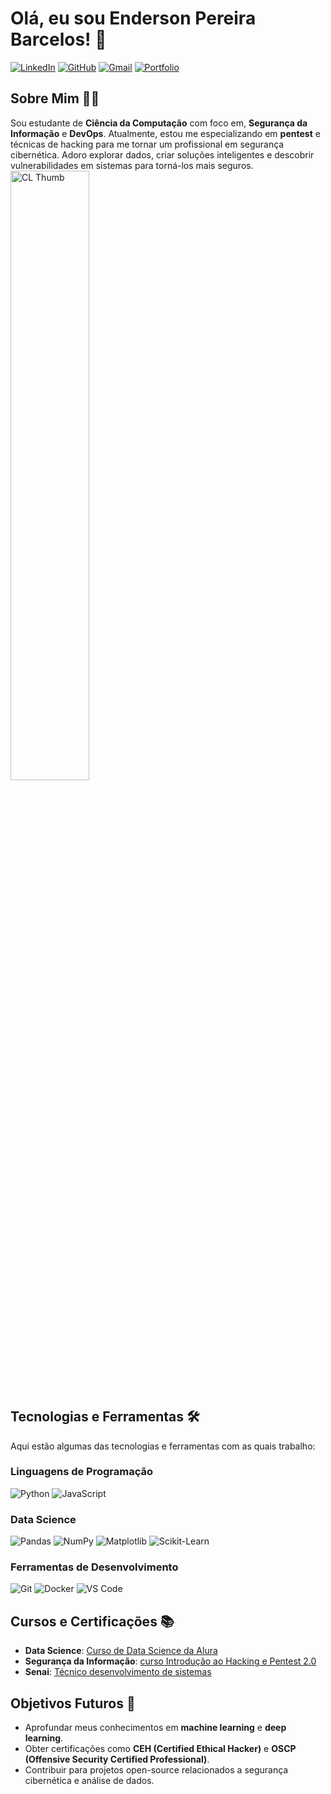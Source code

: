 # Olá, eu sou Enderson Pereira Barcelos! 👋

[![LinkedIn](https://img.shields.io/badge/LinkedIn-0077B5?style=for-the-badge&logo=linkedin&logoColor=white)](https://www.linkedin.com/in/enderson-pereira-barcelos-15949518b/)
[![GitHub](https://img.shields.io/badge/GitHub-100000?style=for-the-badge&logo=github&logoColor=white)](https://github.com/EndersonpereiraBarcelos)
[![Gmail](https://img.shields.io/badge/Gmail-D14836?style=for-the-badge&logo=gmail&logoColor=white)](endersonpb0@gmail.com)
[![Portfolio](https://img.shields.io/badge/Portfolio-%23000000.svg?style=for-the-badge&logo=firefox&logoColor=white)](https://endersonpb.vercel.app/)

## Sobre Mim 👨‍💻

Sou estudante de **Ciência da Computação** com foco em, **Segurança da Informação** e **DevOps**. Atualmente, estou me especializando em **pentest** e técnicas de hacking para me tornar um profissional em segurança cibernética. Adoro explorar dados, criar soluções inteligentes e descobrir vulnerabilidades em sistemas para torná-los mais seguros.
 <img src="https://i.imgur.com/YKjM0ap.gif" alt="CL Thumb" border="0" width="50%" >

## Tecnologias e Ferramentas 🛠️

Aqui estão algumas das tecnologias e ferramentas com as quais trabalho:

### Linguagens de Programação
![Python](https://img.shields.io/badge/Python-3776AB?style=for-the-badge&logo=python&logoColor=white)
![JavaScript](https://img.shields.io/badge/JavaScript-F7DF1E?style=for-the-badge&logo=javascript&logoColor=black)


### Data Science
![Pandas](https://img.shields.io/badge/Pandas-150458?style=for-the-badge&logo=pandas&logoColor=white)
![NumPy](https://img.shields.io/badge/NumPy-013243?style=for-the-badge&logo=numpy&logoColor=white)
![Matplotlib](https://img.shields.io/badge/Matplotlib-11557C?style=for-the-badge&logo=matplotlib&logoColor=white)
![Scikit-Learn](https://img.shields.io/badge/Scikit_Learn-F7931E?style=for-the-badge&logo=scikit-learn&logoColor=white)

<!-- ### DevOps
![GitHub Actions](https://img.shields.io/badge/GitHub_Actions-2088FF?style=for-the-badge&logo=github-actions&logoColor=white)
![Terraform](https://img.shields.io/badge/Terraform-623CE4?style=for-the-badge&logo=terraform&logoColor=white)
![Docker](https://img.shields.io/badge/Docker-2496ED?style=for-the-badge&logo=docker&logoColor=white)
![Kubernetes](https://img.shields.io/badge/Kubernetes-326CE5?style=for-the-badge&logo=kubernetes&logoColor=white) -->

<!-- ### Segurança da Informação
![Kali Linux](https://img.shields.io/badge/Kali_Linux-557C94?style=for-the-badge&logo=kali-linux&logoColor=white)
![Nmap](https://img.shields.io/badge/Nmap-0D9C00?style=for-the-badge&logo=nmap&logoColor=white)
![Metasploit](https://img.shields.io/badge/Metasploit-FF0000?style=for-the-badge&logo=metasploit&logoColor=white)
![Wireshark](https://img.shields.io/badge/Wireshark-1679A7?style=for-the-badge&logo=wireshark&logoColor=white)
![Burp Suite](https://img.shields.io/badge/Burp_Suite-FF6F61?style=for-the-badge) -->

### Ferramentas de Desenvolvimento
![Git](https://img.shields.io/badge/Git-F05032?style=for-the-badge&logo=git&logoColor=white)
![Docker](https://img.shields.io/badge/Docker-2496ED?style=for-the-badge&logo=docker&logoColor=white)
![VS Code](https://img.shields.io/badge/VS_Code-007ACC?style=for-the-badge&logo=visual-studio-code&logoColor=white)

<!-- ## Projetos em Destaque 🚀

Aqui estão alguns dos meus projetos mais relevantes:

### 1. [Análise de Dados de Vendas](https://github.com/seu-usuario/analise-dados-vendas)
- **Descrição**: Um projeto de análise exploratória de dados (EDA) utilizando Python, Pandas e Matplotlib para identificar tendências e insights em dados de vendas.
- **Tecnologias**: Python, Pandas, Matplotlib, Jupyter Notebook.

### 2. [Script de Automação de Pentest](https://github.com/seu-usuario/automacao-pentest)
- **Descrição**: Um script em Bash para automatizar varreduras de vulnerabilidades em redes e sistemas.
- **Tecnologias**: Bash, Nmap, Metasploit.

### 3. [Sistema de Detecção de Intrusão](https://github.com/seu-usuario/sistema-intrusao)
- **Descrição**: Um sistema básico de detecção de intrusão (IDS) desenvolvido em Python para monitorar tráfego de rede.
- **Tecnologias**: Python, Scapy, Wireshark. -->

## Cursos e Certificações 📚

- **Data Science**: [Curso de Data Science da Alura](https://www.alura.com.br)
- **Segurança da Informação**: [curso Introdução ao Hacking e Pentest 2.0](https://solyd.com.br/)
- **Senai**: [Técnico desenvolvimento de sistemas](https://www.udemy.com)

## Objetivos Futuros 🌟

- Aprofundar meus conhecimentos em **machine learning** e **deep learning**.
- Obter certificações como **CEH (Certified Ethical Hacker)** e **OSCP (Offensive Security Certified Professional)**.
- Contribuir para projetos open-source relacionados a segurança cibernética e análise de dados.

<!-- ![snake animation](https://github.com/EndersonpereiraBarcelos/EndersonpereiraBarcelos/blob/output/github-contribution-grid-snake2.svg) -->

<!-- ## Entre em Contato 📫

Se você quiser colaborar em algum projeto, discutir ideias ou apenas bater um papo, sinta-se à vontade para entrar em contato:


- **Email**: [endersonpb0@gmail.com](endersonpb0@gmail.com)
- **LinkedIn**: [EndersonpereiraBarcelos](https://www.linkedin.com/in/enderson-pereira-barcelos-15949518b/)
- **Portfolio**: [Meu Portfolio](https://endersonpb.vercel.app/) -->

